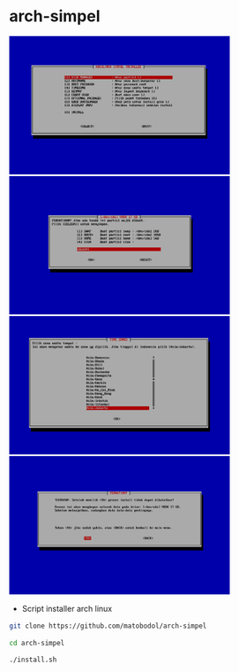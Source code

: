 # arch-simpel

<img src="imgmain.png" alt="main" width="400"/> <img src="imgdm.png" alt="diskmanager" width="400"/>
<img src="imgtz.png" alt="timezone" width="400"/> <img src="imgcon.png" alt="confirm" width="400"/>

* Script installer arch linux

```bash
git clone https://github.com/matobodol/arch-simpel
```
```bash
cd arch-simpel
```
```bash
./install.sh
